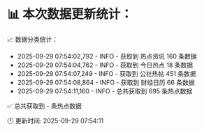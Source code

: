 📊 本次数据更新统计：
==========================

📈 数据分类统计：
- 2025-09-29 07:54:02,792 - INFO - 获取到 热点资讯 160 条数据
- 2025-09-29 07:54:04,762 - INFO - 获取到 今日热点 18 条数据
- 2025-09-29 07:54:07,249 - INFO - 获取到 公社热帖 451 条数据
- 2025-09-29 07:54:08,864 - INFO - 获取到 财经日历 66 条数据
- 2025-09-29 07:54:11,160 - INFO - 总共获取到 695 条热点数据

✅ 总共获取到 - 条热点数据

🕐 更新时间: 2025-09-29 07:54:11
